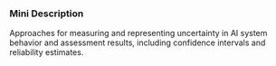 ### Mini Description

Approaches for measuring and representing uncertainty in AI system behavior and assessment results, including confidence intervals and reliability estimates.

